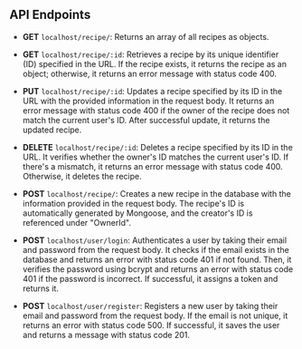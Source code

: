 
## API Endpoints

- **GET** `localhost/recipe/`: Returns an array of all recipes as objects.

- **GET** `localhost/recipe/:id`: Retrieves a recipe by its unique identifier (ID) specified in the URL. If the recipe exists, it returns the recipe as an object; otherwise, it returns an error message with status code 400.

- **PUT** `localhost/recipe/:id`: Updates a recipe specified by its ID in the URL with the provided information in the request body. It returns an error message with status code 400 if the owner of the recipe does not match the current user's ID. After successful update, it returns the updated recipe.

- **DELETE** `localhost/recipe/:id`: Deletes a recipe specified by its ID in the URL. It verifies whether the owner's ID matches the current user's ID. If there's a mismatch, it returns an error message with status code 400. Otherwise, it deletes the recipe.

- **POST** `localhost/recipe/`: Creates a new recipe in the database with the information provided in the request body. The recipe's ID is automatically generated by Mongoose, and the creator's ID is referenced under "OwnerId".

- **POST** `localhost/user/login`: Authenticates a user by taking their email and password from the request body. It checks if the email exists in the database and returns an error with status code 401 if not found. Then, it verifies the password using bcrypt and returns an error with status code 401 if the password is incorrect. If successful, it assigns a token and returns it.

- **POST** `localhost/user/register`: Registers a new user by taking their email and password from the request body. If the email is not unique, it returns an error with status code 500. If successful, it saves the user and returns a message with status code 201.